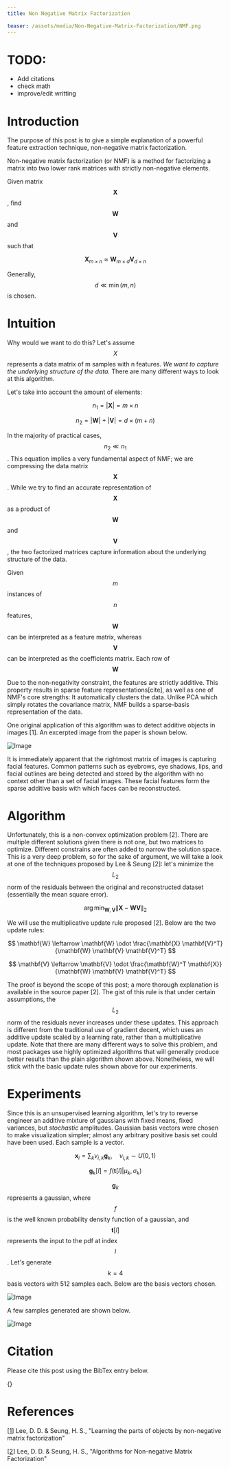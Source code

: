 ```yaml
---
title: Non Negative Matrix Factorization

teaser: /assets/media/Non-Negative-Matrix-Factorization/NMF.png
---
```


# TODO:

* Add citations
* check math
* improve/edit writting

# Introduction

The purpose of this post is to give a simple explanation of a powerful feature extraction technique, non-negative matrix factorization.

Non-negative matrix factorization (or NMF) is a method for factorizing a matrix into two lower rank matrices with strictly non-negative elements.

Given matrix $$\mathbf{X}$$, find $$\mathbf{W}$$ and $$\mathbf{V}$$ such that

$$ \mathbf{X}_{m \times n} \approx \mathbf{W}_{m \times d}\mathbf{V}_{d \times n} $$

Generally, $$d \ll \min(m,n)$$ is chosen.

# Intuition

Why would we want to do this? Let's assume $$X$$ represents a data matrix of m samples with n features. *We want to capture the underlying structure of the data.* There are many different ways to look at this algorithm.

Let's take into account the amount of elements:

$$ n_1 = |\mathbf{X}| = m \times n $$

$$ n_2 = |\mathbf{W}| + |\mathbf{V}| = d \times (m+n) $$

In the majority of practical cases, $$ n_2 \ll n_1 $$. This equation implies a very fundamental aspect of NMF; we are compressing the data matrix $$ \mathbf{X} $$. While we try to find an accurate representation of $$ \mathbf{X} $$ as a product of $$ \mathbf{W} $$ and $$ \mathbf{V} $$, the two factorized matrices capture information about the underlying structure of the data.

Given $$ m $$ instances of $$ n $$ features, $$ \mathbf{W} $$ can be interpreted as a feature matrix, whereas $$ \mathbf{V} $$ can be interpreted as the coefficients matrix. Each row of $$ \mathbf{W} $$

Due to the non-negativity constraint, the features are strictly additive. This property results in  sparse feature representations[cite], as well as one of NMF's core strengths: It automatically clusters the data. Unlike PCA which simply rotates the covariance matrix, NMF builds a sparse-basis representation of the data.

One original application of this algorithm was to detect additive objects in images [1]. An excerpted image from the paper is shown below.

![Image](/assets/media/Non-Negative-Matrix-Factorization/Faces.png)

It is immediately apparent that the rightmost matrix of images is capturing facial features. Common patterns such as eyebrows, eye shadows, lips, and facial outlines are being detected and stored by the algorithm with no context other than a set of facial images. These facial features form the sparse additive basis with which faces can be reconstructed.

# Algorithm

Unfortunately, this is a non-convex optimization problem [2]. There are multiple different solutions given there is not one, but two matrices to optimize. Different constrains are often added to narrow the solution space. This is a very deep problem, so for the sake of argument, we will take a look at one of the techniques proposed by Lee & Seung [2]: let's minimize the $$ L_2 $$ norm of the residuals between the original and reconstructed dataset (essentially the mean square error).

$$ \operatorname*{arg\,min}_{\mathbf{W},\mathbf{V}} {\|}{\mathbf{X} - \mathbf{W} \mathbf{V}}{\|}_2 $$

We will use the multiplicative update rule proposed [2]. Below are the two update rules:

$$ \mathbf{W} \leftarrow \mathbf{W} \odot \frac{\mathbf{X} \mathbf{V}^T}{\mathbf{W} \mathbf{V} \mathbf{V}^T} $$

$$ \mathbf{V} \leftarrow \mathbf{V} \odot \frac{\mathbf{W}^T \mathbf{X}}{\mathbf{W} \mathbf{V} \mathbf{V}^T} $$

The proof is beyond the scope of this post; a more thorough explanation is available in the source paper [2]. The gist of this rule is that under certain assumptions, the $$ L_2 $$ norm of the residuals never increases under these updates. This approach is different from the traditional use of gradient decent, which uses an additive update scaled by a learning rate, rather than a multiplicative update. Note that there are many different ways to solve this problem, and most packages use highly optimized algorithms that will generally produce better results than the plain algorithm shown above. Nonetheless, we will stick with the basic update rules shown above for our experiments.

# Experiments

Since this is an unsupervised learning algorithm, let's try to reverse engineer an additive mixture of gaussians with fixed means, fixed variances, but *stochastic* amplitudes. Gaussian basis vectors were chosen to make visualization simpler; almost any arbitrary positive basis set could have been used. Each sample is a vector.

$$ \mathbf{x}_i = \displaystyle\sum_{k} \nu_{i,k} \mathbf{g}_k, \quad \nu_{i,k} \sim U(0,1)$$

$$ \mathbf{g}_{k}[l] = f( \mathbf{t}[l] | \mu_k, \sigma_k) $$

$$ \mathbf{g}_k $$ represents a gaussian, where $$ f $$ is the well known probability density function of a gaussian, and $$ \mathbf{t}[l] $$ represents the input to the pdf at index $$ l $$. Let's generate $$ k = 4 $$ basis vectors with 512 samples each. Below are the basis vectors chosen.

![Image](/assets/media/Non-Negative-Matrix-Factorization/Gaussians.png)

A few  samples generated are shown below.

![Image](/assets/media/Non-Negative-Matrix-Factorization/Gaussians2.png)



# Citation

Please cite this post using the BibTex entry below.

{}

# References

[[1](http://www.columbia.edu/~jwp2128/Teaching/E4903/papers/nmf_nature.pdf)] Lee, D. D. & Seung, H. S., "Learning the parts of objects by non-negative matrix factorization"

[[2](http://papers.nips.cc/paper/1861-algorithms-for-non-negative-matrix-factorization.pdf)] Lee, D. D. & Seung, H. S., "Algorithms for Non-negative Matrix Factorization"
